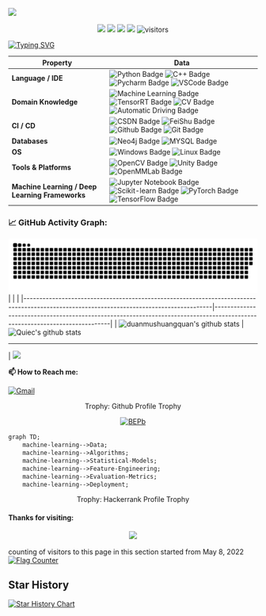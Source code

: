 ![](assets/imgs/Bottom_up.svg)

<!--   my-icons -->
<p align="center">
    <a href="https://github.com/python/cpython"><img src="https://img.shields.io/badge/Python-3.10-FF1493.svg"></a>
    <a href="https://github.com/duanmushuangquan/BEV_code/graphs/contributors"><img src="https://img.shields.io/github/contributors/duanmushuangquan/BEV_code?color=blue"></a>
    <a href="https://github.com/duanmushuangquan/BEV_code/stargazers"><img src="https://img.shields.io/github/stars/duanmushuangquan/BEV_code.svg?logo=github"></a>
    <a href="https://github.com/duanmushuangquan/BEV_code/network/members"><img src="https://img.shields.io/github/forks/duanmushuangquan/BEV_code.svg?color=blue&logo=github"></a>
    <img src="https://visitor-badge.laobi.icu/badge?page_id=duanmushuangquan.BEV_code" alt="visitors"/>   
  
</p>

  <!-- my-header-img -->
<!-- ![](./src/header_.png)
<a href="https://www.python.org/"><img src="https://upload.wikimedia.org/wikipedia/commons/c/c3/Python-logo-notext.svg" align="right" height="48" width="48" ></a>


  <!-- my-ticker --> 
[![Typing SVG](https://readme-typing-svg.herokuapp.com?font=Fira+Code&weight=300&pause=2000&vCenter=true&width=500&lines=If+you+want+to+learn+more+about+bevfusion+and+quantazition1;now!+join+us)](https://git.io/typing-svg)

<!--   my-kaggle     
### My achievements on [kaggle](https://www.kaggle.com/andrej0marinchenko):

![competition_light](https://road-to-kaggle-grandmaster.vercel.app/api/badges/andrej0marinchenko/competition/light)
![dataset](https://road-to-kaggle-grandmaster.vercel.app/api/badges/andrej0marinchenko/dataset/light)
![notebook](https://road-to-kaggle-grandmaster.vercel.app/api/badges/andrej0marinchenko/notebook/light)
![discussion](https://road-to-kaggle-grandmaster.vercel.app/api/badges/andrej0marinchenko/discussion/light)
-->
| Property                                        | Data                                                                                                                                                                                                                                                                                                                                                                   |
|-------------------------------------------------|-----------------------------------------------------------------------------------------------------------------------------------------------------------------------------------------------------------------------------------------------------------------------------------------------------------------------------------------------------------------------|
| **Language / IDE**                              | ![Python Badge](https://img.shields.io/badge/-Python-3776AB?style=flat&logo=Python&logoColor=white) ![C++ Badge](https://img.shields.io/badge/-C++-00599C?style=flat&logo=cplusplus&logoColor=white) ![Pycharm Badge](https://img.shields.io/badge/-Pycharm-000000?style=flat&logo=Pycharm&logoColor=white) ![VSCode Badge](https://img.shields.io/badge/-VSCode-007ACC?style=flat&logo=visualstudio&logoColor=white) |
| **Domain Knowledge**                           | ![Machine Learning Badge](https://img.shields.io/badge/-Deep%20Learning-01D277?style=flat&logoColor=white) ![TensorRT Badge](https://img.shields.io/badge/-TensorRT%20deploy-FAB040?style=flat&logoColor=white) ![CV Badge](https://img.shields.io/badge/-CV%20-FF6600?style=flat&logoColor=white) ![Automatic Driving Badge](https://img.shields.io/badge/-Automatic%20driving-AA6122?style=flat&logoColor=white) |
| **CI / CD**                                     | ![CSDN Badge](https://img.shields.io/badge/-CSDN-2088FF?style=flat&logo=Markdown&logoColor=white) ![FeiShu Badge](https://img.shields.io/badge/-FeiShu%20-2088FF?style=flat&logoColor=white) ![Github Badge](https://img.shields.io/badge/-Github%20-2088FF?style=flat&logo=Github&logoColor=white) ![Git Badge](https://img.shields.io/badge/-Git%20-2088FF?style=flat&logo=Git&logoColor=white) |
| **Databases**                                   | ![Neo4j Badge](https://img.shields.io/badge/-Neo4j-008CC1?style=&logo=neo4j&logoColor=white) ![MYSQL Badge](https://img.shields.io/badge/-MYSQL-4479A1?style=&logo=mysql&logoColor=white)                                                                                                                                                                               |
| **OS**                                          | ![Windows Badge](https://img.shields.io/badge/-Windows-0078D6?style=flat&logo=windows&logoColor=white) ![Linux Badge](https://img.shields.io/badge/-Linux-FCC624?style=flat&logo=linux&logoColor=black)                                                                                                                                                                 |
| **Tools & Platforms**                           | ![OpenCV Badge](https://img.shields.io/badge/-OpenCV-5C3EE8?style=flat&logo=OpenCV&logoColor=white) ![Unity Badge](https://img.shields.io/badge/-Unity-000000?style=flat&logo=unity&logoColor=white) ![OpenMMLab Badge](https://img.shields.io/badge/-OpenMMLab-1572B6?style=flat&logoColor=white)                                                                       |
| **Machine Learning / Deep Learning Frameworks** | ![Jupyter Notebook Badge](https://img.shields.io/badge/-Jupyter%20Notebook-F37626?style=flat-square&logo=jupyter&logoColor=white) ![Scikit-learn Badge](https://img.shields.io/badge/-Scikit--Learn-F7931E?style=flat-square&logo=scikit-learn&logoColor=white) ![PyTorch Badge](https://img.shields.io/badge/-PyTorch-EE4C2C?style=flat-square&logo=pytorch&logoColor=white) ![TensorFlow Badge](https://img.shields.io/badge/-TensorFlow-FF6F00?style=flat-square&logo=tensorflow&logoColor=white) |



<!--   GitHub stats graph -->
### 📈 GitHub Activity Graph:



<!-- [![BEPb's github activity graph](https://github-readme-activity-graph.cyclic.app/graph?username=BEPb&theme=github-compact)](https://github.com/BEPb/github-readme-activity-graph) -->
![BEPb's github activity graph](https://raw.githubusercontent.com/duanmushuangquan/duanmushuangquan/output/github-contribution-grid-snake.svg)
|                                                                                                                                     |                                                                                                                        |
|-----------------------------------------------------------------------------------------------------------------------------------------|---------------------------------------------------------------------------------------------------------------------------|
| ![duanmushuangquan's github stats](https://github-readme-stats.vercel.app/api?username=duanmushuangquan&show_icons=true&theme=radical&include_all_commits=true) | ![Quiec's github stats](https://github-readme-stats.vercel.app/api/top-langs/?username=duanmushuangquan&theme=radical&layout=compact)


<hr>
|  <img src="https://github-readme-streak-stats.herokuapp.com/?user=duanmushuangquan"></img>







**📫 How to Reach me:**

<a href="duanmushuangquan@gmail.com" target="blank"><img align="center" src="https://raw.githubusercontent.com/BEPb/BEPb/master/assets/gmail.svg" alt="Gmail" height="30" width="30" /></a>

<div align="center">
<summary>Trophy: Github Profile Trophy</summary>
</div>

<p align="center"> 
<a href="https://github.com/ryo-ma/github-profile-trophy"><img src="https://github-profile-trophy.vercel.app/?username=duanmushuangquan" alt="BEPb" /></a>
</p>




<!--machine-learning-->
```mermaid
graph TD;
    machine-learning-->Data;
    machine-learning-->Algorithms;
    machine-learning-->Statistical-Models;
    machine-learning-->Feature-Engineering;
    machine-learning-->Evaluation-Metrics;
    machine-learning-->Deployment;
   ```
   
 


<div align="center">
<summary>Trophy: Hackerrank Profile Trophy</summary>
</div>












#### Thanks for visiting:

<p align="center"> 
<img src="https://profile-counter.glitch.me/duanmushuangquan/count.svg">  

counting of visitors to this page in this section started from May 8, 2022
<a href="http://s01.flagcounter.com/more/ap7"><img src="https://s01.flagcounter.com/countxl/ap7/bg_FFFFFF/txt_000000/border_CCCCCC/columns_8/maxflags_250/viewers_0/labels_1/pageviews_1/flags_0/percent_0/" alt="Flag Counter" border="0"></a>

















## Star History

[![Star History Chart](https://api.star-history.com/svg?repos=duanmushuangquan/duanmushuangquan&type=Date)](https://star-history.com/#duanmushuangquan/duanmushuangquan&Date)





</p>

